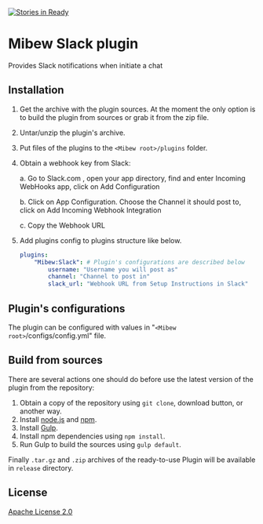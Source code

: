 [![Stories in Ready](https://badge.waffle.io/dmcdaniel12/mibew_slack.png?label=ready&title=Ready)](https://waffle.io/dmcdaniel12/mibew_slack)
# Mibew Slack plugin

Provides Slack notifications when initiate a chat

## Installation

1. Get the archive with the plugin sources. At the moment the only option is to build the plugin from sources or grab it from the zip file.

2. Untar/unzip the plugin's archive.

3. Put files of the plugins to the `<Mibew root>/plugins`  folder.

4. Obtain a webhook key from Slack:

    a. Go to Slack.com , open your app directory, find and enter Incoming WebHooks app, click on Add Configuration

    b. Click on App Configuration. Choose the Channel it should post to, click on Add Incoming Webhook Integration

    c. Copy the Webhook URL

5. Add plugins config to plugins structure like below.

    ```yaml
    plugins:
        "Mibew:Slack": # Plugin's configurations are described below
            username: "Username you will post as"
            channel: "Channel to post in"
            slack_url: "Webhook URL from Setup Instructions in Slack"

    ```


## Plugin's configurations

The plugin can be configured with values in "`<Mibew root>`/configs/config.yml" file.

## Build from sources

There are several actions one should do before use the latest version of the plugin from the repository:

1. Obtain a copy of the repository using `git clone`, download button, or another way.
2. Install [node.js](http://nodejs.org/) and [npm](https://www.npmjs.org/).
3. Install [Gulp](http://gulpjs.com/).
4. Install npm dependencies using `npm install`.
5. Run Gulp to build the sources using `gulp default`.

Finally `.tar.gz` and `.zip` archives of the ready-to-use Plugin will be available in `release` directory.


## License

[Apache License 2.0](http://www.apache.org/licenses/LICENSE-2.0.html)
